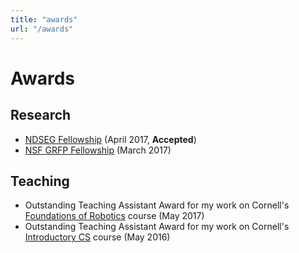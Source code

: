 ```yaml
---
title: "awards"
url: "/awards"
---
```


# Awards

## Research

- [NDSEG Fellowship](https://ndseg.asee.org/) (April 2017, **Accepted**)
- [NSF GRFP Fellowship](https://www.nsfgrfp.org/) (March 2017)

## Teaching

- Outstanding Teaching Assistant Award for my work on Cornell's [Foundations of 
  Robotics](http://www.cs.cornell.edu/courses/cs4750/2016fa/) course (May 2017)
- Outstanding Teaching Assistant Award for my work on Cornell's [Introductory 
  CS](http://www.cs.cornell.edu/courses/cs1110/2015fa/) course (May 2016)
